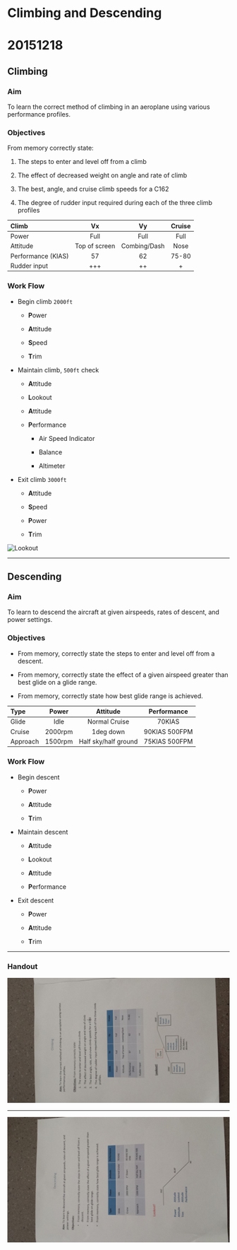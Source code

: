 # Climbing and Descending

# 20151218

## Climbing

### Aim

To learn the correct method of climbing in an aeroplane using various
performance profiles.

### Objectives

From memory correctly state:

1. The steps to enter and level off from a climb

2. The effect of decreased weight on angle and rate of climb

3. The best, angle, and cruise climb speeds for a C162

4. The degree of rudder input required during each of the three climb profiles

| Climb              | Vx            | Vy           | Cruise |
|:-------------------|:-------------:|:------------:|:------:|
| Power              | Full          | Full         | Full   |
| Attitude           | Top of screen | Combing/Dash | Nose   |
| Performance (KIAS) | 57            | 62           | 75-80  |
| Rudder input       | +++           | ++           | +      |

### Work Flow

* Begin climb `2000ft`

  * **P**ower

  * **A**ttitude

  * **S**peed

  * **T**rim

* Maintain climb, `500ft` check

  * **A**ttitude

  * **L**ookout

  * **A**ttitude

  * **P**erformance

    * Air Speed Indicator

    * Balance

    * Altimeter

* Exit climb `3000ft`

  * **A**ttitude

  * **S**peed

  * **P**ower

  * **T**rim

![Lookout](http://i.imgur.com/IQGIQDj.png)

----

## Descending

### Aim

To learn to descend the aircraft at given airspeeds, rates of descent, and power
settings.

### Objectives

* From memory, correctly state the steps to enter and level off from a descent.

* From memory, correctly state the effect of a given airspeed greater than best
  glide on a glide range.

* From memory, correctly state how best glide range is achieved.

| Type     | Power   | Attitude             | Performance   |
|:---------|:-------:|:--------------------:|:-------------:|
| Glide    | Idle    | Normal Cruise        | 70KIAS        |
| Cruise   | 2000rpm | 1deg down            | 90KIAS 500FPM |
| Approach | 1500rpm | Half sky/half ground | 75KIAS 500FPM |

### Work Flow

* Begin descent

  * **P**ower

  * **A**ttitude

  * **T**rim

* Maintain descent

  * **A**ttitude

  * **L**ookout

  * **A**ttitude

  * **P**erformance

* Exit descent

  * **P**ower

  * **A**ttitude

  * **T**rim

----

### Handout

![Handout Climbing](handouts/20151218-climbing.jpg)

----

![Handout Descending](handouts/20151218-descending.jpg)
